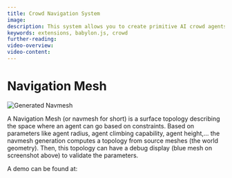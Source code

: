 ```yaml
---
title: Crowd Navigation System
image: 
description: This system allows you to create primitive AI crowd agents that follow a path along a specific mesh.
keywords: extensions, babylon.js, crowd
further-reading:
video-overview:
video-content:
---
```


# Navigation Mesh

![Generated Navmesh ](/img/extensions/navigation/NavMeshGeneration.png)

A Navigation Mesh (or navmesh for short) is a surface topology describing the space where an agent can go based on constraints.
Based on parameters like agent radius, agent climbing capability, agent height,... the navmesh generation computes a topology from source meshes (the world geometry).
Then, this topology can have a debug display (blue mesh on screenshot above) to validate the parameters. 

A demo can be found at: <Playground id="#HFY257#4" title="Crowd Navigation Demo" description="Simple example showcasing the crowd agent and nav mesh systems." image=""/>
